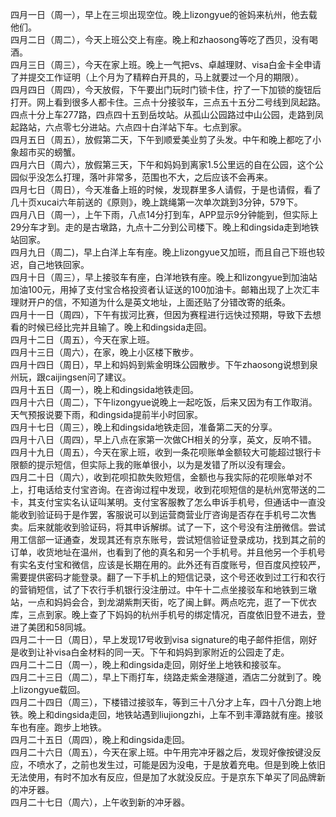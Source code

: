 四月一日（周一），早上在三坝出现空位。晚上lizongyue的爸妈来杭州，他去载他们。</br>
四月二日（周二），今天上班公交上有座。晚上和zhaosong等吃了西贝，没有喝酒。</br>
四月三日（周三），今天在家上班。晚上一气把vs、卓越理财、visa白金卡全申请了并提交工作证明（上个月为了精粹白开具的，马上就要过一个月的期限）。</br>
四月四日（周四），今天放假，下午要出门玩时门锁卡住，拧了一下加锁的旋钮后打开。网上看到很多人都卡住。三点十分接驳车，三点五十五分二号线到凤起路。四点十分上车277路，四点四十五到岳坟站。从孤山公园路过中山公园，走路到凤起路站，六点零七分进站。六点四十白洋站下车。七点到家。</br>
四月五日（周五），放假第二天，下午到顺爱美业剪了头发。中午和晚上都吃了小象超市买的螃蟹。</br>
四月六日（周六），放假第三天，下午和妈妈到离家1.5公里远的自在公园，这个公园似乎没怎么打理，落叶非常多，范围也不大，之后应该不会再来。</br>
四月七日（周日），今天准备上班的时候，发现群里多人请假，于是也请假，看了几十页xucai六年前送的《原则》，晚上跳绳第一次单次跳到3分钟，579下。</br>
四月八日（周一），上午下雨，八点14分打到车，APP显示9分钟能到，但实际上29分车才到。走的是古墩路，九点十二分到公司楼下。晚上和dingsida走到地铁站回家。</br>
四月九日（周二)，早上白洋上车有座。晚上lizongyue又加班，而且自己下班也较迟，自己地铁回家。</br>
四月十日（周三），早上接驳车有座，白洋地铁有座。晚上和lizongyue到加油站加油100元，用掉了支付宝合格投资者认证送的100加油卡。邮箱出现了上次汇丰理财开户的信，不知道为什么是英文地址，上面还贴了分错改寄的纸条。</br>
四月十一日（周四），下午有拔河比赛，但因为赛程进行远快过预期，导致下去想看的时候已经比完并且输了。晚上和dingsida走回。</br>
四月十二日（周五），今天在家上班。</br>
四月十三日（周六），在家，晚上小区楼下散步。</br>
四月十四日（周日），早上和妈妈到紫金明珠公园散步。下午zhaosong说想到泉州玩，跟caijingsen问了建议。</br>
四月十五日（周一），晚上和dingsida地铁走回。</br>
四月十六日（周二），下午lizongyue说晚上一起吃饭，后来又因为有工作取消。天气预报说要下雨，和dingsida提前半小时回家。</br>
四月十七日（周三），晚上和dingsida地铁走回，准备第二天的分享。</br>
四月十八日（周四），早上八点在家第一次做CH相关的分享，英文，反响不错。</br>
四月十九日（周五），今天在家上班，收到一条花呗账单金额较大可能超过银行卡限额的提示短信，但实际上我的账单很小，以为是发错了所以没有理会。</br>
四月二十日（周六），收到花呗扣款失败短信，金额也与我实际的花呗账单对不上，打电话给支付宝咨询。在咨询过程中发现，收到花呗短信的是杭州宽带送的二卡，其支付宝实名认证叫某明。支付宝客服教了怎么申诉手机号，但通话中一直没能收到验证码于是作罢，客服说可以到运营商营业厅咨询是否存在手机号二次售卖。后来就能收到验证码，将其申诉解绑。试了一下，这个号没有注册微信。尝试用工信部一证通查，发现其还有京东账号，尝试短信验证登录成功，找到其之前的订单，收货地址在温州，也看到了他的真名和另一个手机号。并且他另一个手机号有实名支付宝和微信，应该是长期在用的。此外还有百度账号，但百度风控较严，需要提供密码才能登录。翻了一下手机上的短信记录，这个号还收到过工行和农行的营销短信，试了下农行手机银行没注册过。中午十二点坐接驳车和地铁到三墩站，一点和妈妈会合，到龙湖紫荆天街，吃了闽上鲜。两点吃完，逛了一下优衣库，三点到家。晚上查了下妈妈的杭州手机号的绑定情况，百度依旧登不进去，登进了美团和58同城。</br>
四月二十一日（周日），早上发现17号收到visa signature的电子邮件拒信，刚好是收到让补visa白金材料的同一天。下午和妈妈到家附近的公园走了走。</br>
四月二十二日（周一），晚上和dingsida走回，刚好坐上地铁和接驳车。</br>
四月二十三日（周二），早上下雨打车，绕路走紫金港隧道，酒店二分就到了。晚上lizongyue载回。</br>
四月二十四日（周三），下楼错过接驳车，等到三十八分才上车，四十八分跑上地铁。晚上和dingsida走回，地铁站遇到liujiongzhi，上车不到丰潭路就有座。接驳车也有座。跑步上地铁。</br>
四月二十五日（周四），晚上和dingsida走回。</br>
四月二十六日（周五），今天在家上班。中午用完冲牙器之后，发现好像按键没反应，不喷水了，之前也发生过，可能是因为没电，于是放着充电。但是到晚上依旧无法使用，有时不加水有反应，但是加了水就没反应。于是京东下单买了同品牌新的冲牙器。</br>
四月二十七日（周六），上午收到新的冲牙器。</br>

